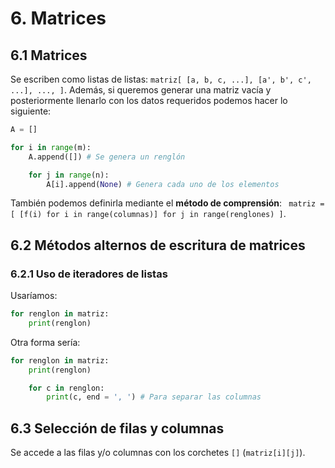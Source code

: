 # 6. Matrices
## 6.1 Matrices
Se escriben como listas de listas: `matriz[ [a, b, c, ...], [a', b', c', ...], ..., ]`. Además, si queremos generar una matriz vacía y posteriormente llenarlo con los datos requeridos podemos hacer lo siguiente:

```py
A = []

for i in range(m):
    A.append([]) # Se genera un renglón

    for j in range(n):
        A[i].append(None) # Genera cada uno de los elementos
```

También podemos definirla mediante el **método de comprensión**: ` matriz = [ [f(i) for i in range(columnas)] for j in range(renglones) ]`.

## 6.2 Métodos alternos de escritura de matrices
### 6.2.1 Uso de iteradores de listas
Usaríamos:

```py
for renglon in matriz:
    print(renglon)
```

Otra forma sería:

```py
for renglon in matriz:
    print(renglon)

    for c in renglon:
        print(c, end = ', ') # Para separar las columnas
```


## 6.3 Selección de filas y columnas
Se accede a las filas y/o columnas con los corchetes `[]` (`matriz[i][j]`).
